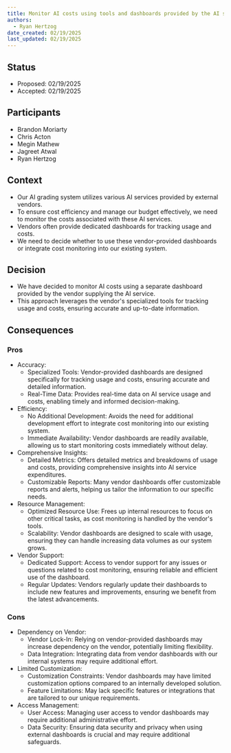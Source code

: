 ```yaml
---
title: Monitor AI costs using tools and dashboards provided by the AI service provider/platform
authors:
  - Ryan Hertzog
date_created: 02/19/2025
last_updated: 02/19/2025
---
```


## Status

- Proposed: 02/19/2025
- Accepted: 02/19/2025

## Participants

- Brandon Moriarty
- Chris Acton
- Megin Mathew
- Jagreet Atwal
- Ryan Hertzog

## Context

- Our AI grading system utilizes various AI services provided by external vendors.
- To ensure cost efficiency and manage our budget effectively, we need to monitor the costs associated with these AI services.
- Vendors often provide dedicated dashboards for tracking usage and costs.
- We need to decide whether to use these vendor-provided dashboards or integrate cost monitoring into our existing system.

## Decision

- We have decided to monitor AI costs using a separate dashboard provided by the vendor supplying the AI service.
- This approach leverages the vendor's specialized tools for tracking usage and costs, ensuring accurate and up-to-date information.

## Consequences

### Pros

- Accuracy:
  - Specialized Tools: Vendor-provided dashboards are designed specifically for tracking usage and costs, ensuring accurate and detailed information.
  - Real-Time Data: Provides real-time data on AI service usage and costs, enabling timely and informed decision-making.
- Efficiency:
  - No Additional Development: Avoids the need for additional development effort to integrate cost monitoring into our existing system.
  - Immediate Availability: Vendor dashboards are readily available, allowing us to start monitoring costs immediately without delay.
- Comprehensive Insights:
  - Detailed Metrics: Offers detailed metrics and breakdowns of usage and costs, providing comprehensive insights into AI service expenditures.
  - Customizable Reports: Many vendor dashboards offer customizable reports and alerts, helping us tailor the information to our specific needs.
- Resource Management:
  - Optimized Resource Use: Frees up internal resources to focus on other critical tasks, as cost monitoring is handled by the vendor's tools.
  - Scalability: Vendor dashboards are designed to scale with usage, ensuring they can handle increasing data volumes as our system grows.
- Vendor Support:
  - Dedicated Support: Access to vendor support for any issues or questions related to cost monitoring, ensuring reliable and efficient use of the dashboard.
  - Regular Updates: Vendors regularly update their dashboards to include new features and improvements, ensuring we benefit from the latest advancements.

### Cons

- Dependency on Vendor:
  - Vendor Lock-In: Relying on vendor-provided dashboards may increase dependency on the vendor, potentially limiting flexibility.
  - Data Integration: Integrating data from vendor dashboards with our internal systems may require additional effort.
- Limited Customization:
  - Customization Constraints: Vendor dashboards may have limited customization options compared to an internally developed solution.
  - Feature Limitations: May lack specific features or integrations that are tailored to our unique requirements.
- Access Management:
  - User Access: Managing user access to vendor dashboards may require additional administrative effort.
  - Data Security: Ensuring data security and privacy when using external dashboards is crucial and may require additional safeguards.
